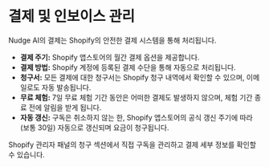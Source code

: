 # 결제 및 인보이스 관리

Nudge AI의 결제는 Shopify의 안전한 결제 시스템을 통해 처리됩니다.

*   **결제 주기:** Shopify 앱스토어의 월간 결제 옵션을 제공합니다.
*   **결제 방법:** Shopify 계정에 등록된 결제 수단을 통해 자동으로 처리됩니다.
*   **청구서:** 모든 결제에 대한 청구서는 Shopify 청구 내역에서 확인할 수 있으며, 이메일로도 자동 발송됩니다.
*   **무료 체험:** 7일 무료 체험 기간 동안은 어떠한 결제도 발생하지 않으며, 체험 기간 종료 전에 알림을 받게 됩니다.
*   **자동 갱신:** 구독은 취소하지 않는 한, Shopify 앱스토어의 공식 갱신 주기에 따라(보통 30일) 자동으로 갱신되며 요금이 청구됩니다.

Shopify 관리자 패널의 청구 섹션에서 직접 구독을 관리하고 결제 세부 정보를 확인할 수 있습니다.
